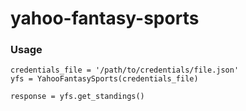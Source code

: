 # yahoo-fantasy-sports

### Usage

```
credentials_file = '/path/to/credentials/file.json'
yfs = YahooFantasySports(credentials_file)

response = yfs.get_standings()
```
